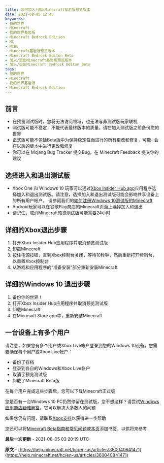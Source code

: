 ```yaml
---
title: 如何加入/退出Minecraft基岩版预览版本
date: 2021-08-05 12:43
keywords:
- 我的世界
- Minecraft
- 我的世界基岩版
- Minecraft Bedrock Edition
- MC
- MCBE
- Minecraft基岩版预览版本
- Minecraft Bedrock Editon Beta
- 加入/退出Minecraft基岩版预览版本
- 加入/退出Minecraft Bedrock Editon Beta
tags:
- 我的世界
- Minecraft
- 我的世界基岩版
- Minecraft Bedrock Edition
---
```


## 前言
- 在预览测试版时，您将无法访问领域，也无法与非测试版玩家联机
- 测试版可能不稳定，不能代表最终版本的质量。请在加入测试版之前备份您的世界
- 正式版可能不包括Beta版中为保持稳定性而进行的所有更改和修复，可能- 会在以后的版本中进行更改和修复
- 你可以在 Mojang Bug Tracker 提交Bug，在 Minecraft Feedback 提交你的建议

## 选择进入和退出测试版
- Xbox One 和 Windows 10 玩家可以通过[Xbox Insider Hub app](https://support.xbox.com/en-US/help/account-profile/manage-account/xbox-insider-hub)应用程序选择加入和退出测试版。请注意，选择加入和退出测试版可能会影响共享设备上的所有用户帐户。 请参阅我们的[如何注册Windows 10测试版的Minecraft](https://www.youtube.com/watch?v=VcpNfG_3irw)
- Android玩家可以在谷歌Play商店的Minecraft页面上选择加入和退出
- 请记住，取消Minecraft预览测试版可能需要24小时

## 详细的Xbox退出步骤
1. 打开Xbox Insider Hub应用程序并取消预览测试版
2. 卸载Minecraft
3. 按住电源按钮，直到Xbox控制台关闭，等待10秒钟，然后重新打开控制台，以重置Xbox控制台
4. 从游戏和应用程序的“准备安装”部分重新安装Minecraft

## 详细的Windows 10 退出步骤
1. 备份你的世界！
2. 打开Xbox Insider Hub应用程序并取消预览测试版
3. 卸载Minecraft
4. 在Microsoft Store app中，重新安装Minecraft

## 一台设备上有多个用户 
请注意，如果您有多个用户或Xbox Live帐户登录到您的Windows 10设备，您需要确保每个用户或Xbox Live帐户：

- 备份了存档
- 登录到各自的Windows和Xbox Live帐户
- 取消了预览测试版
- 卸载了Minecraft Beta版

在每个用户完成这些步骤后，您可以下载Minecraft正式版

您是否有一台Windows 10 PC仍然停留在测试版，您不想这样？请尝试[Windows应用商店疑难解答](https://support.microsoft.com/en-us/help/4027498/microsoft-store-fix-problems-with-apps%20support.microsoft.com)，它可以解决大多数人的问题

如果您仍有问题，请联系[Xbox支持](http://support.xbox.com/)以获得进一步帮助

您还可以将[Minecraft Beta指南和常见问题](http://aka.ms/MinecraftXIP)或[本页](#)添加书签，以供将来参考

__最后一次更新__ - 2021-08-05 03:20:19 UTC

__原文__ - [https://help.minecraft.net/hc/en-us/articles/360040841471](https://help.minecraft.net/hc/en-us/articles/360040841471)

<script src="https://giscus.app/client.js"
        data-repo="XyzComments/blog.xyz8848.com"
        data-repo-id="R_kgDOHq8Hag"
        data-category="Comments"
        data-category-id="DIC_kwDOHq8Has4CQRHf"
        data-mapping="pathname"
        data-reactions-enabled="1"
        data-emit-metadata="0"
        data-input-position="top"
        data-theme="light"
        data-lang="zh-CN"
        crossorigin="anonymous"
        async>
</script>
